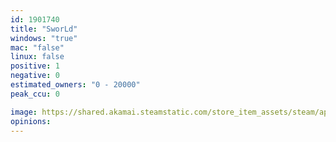 ```yaml
---
id: 1901740
title: "SworLd"
windows: "true"
mac: "false"
linux: false
positive: 1
negative: 0
estimated_owners: "0 - 20000"
peak_ccu: 0

image: https://shared.akamai.steamstatic.com/store_item_assets/steam/apps/1901740/header.jpg?t=1658750283
opinions:
---
```

